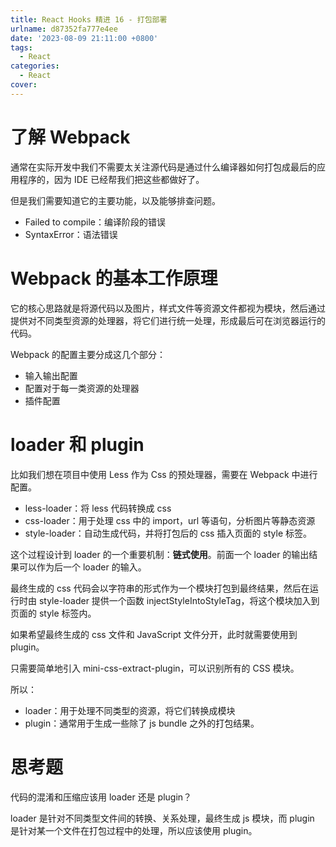```yaml
---
title: React Hooks 精进 16 - 打包部署
urlname: d87352fa777e4ee
date: '2023-08-09 21:11:00 +0800'
tags:
  - React
categories:
  - React
cover:
---
```


# 了解 Webpack

通常在实际开发中我们不需要太关注源代码是通过什么编译器如何打包成最后的应用程序的，因为 IDE 已经帮我们把这些都做好了。

但是我们需要知道它的主要功能，以及能够排查问题。

- Failed to compile：编译阶段的错误
- SyntaxError：语法错误

# Webpack 的基本工作原理

它的核心思路就是将源代码以及图片，样式文件等资源文件都视为模块，然后通过提供对不同类型资源的处理器，将它们进行统一处理，形成最后可在浏览器运行的代码。

Webpack 的配置主要分成这几个部分：

- 输入输出配置
- 配置对于每一类资源的处理器
- 插件配置

# loader 和 plugin

比如我们想在项目中使用 Less 作为 Css 的预处理器，需要在 Webpack 中进行配置。

- less-loader：将 less 代码转换成 css
- css-loader：用于处理 css 中的 import，url 等语句，分析图片等静态资源
- style-loader：自动生成代码，并将打包后的 css 插入页面的 style 标签。

这个过程设计到 loader 的一个重要机制：**链式使用**。前面一个 loader 的输出结果可以作为后一个 loader 的输入。

最终生成的 css 代码会以字符串的形式作为一个模块打包到最终结果，然后在运行时由 style-loader 提供一个函数 injectStyleIntoStyleTag，将这个模块加入到页面的 style 标签内。

如果希望最终生成的 css 文件和 JavaScript 文件分开，此时就需要使用到 plugin。

只需要简单地引入 mini-css-extract-plugin，可以识别所有的 CSS 模块。

所以：

- loader：用于处理不同类型的资源，将它们转换成模块
- plugin：通常用于生成一些除了 js bundle 之外的打包结果。

# 思考题

代码的混淆和压缩应该用 loader 还是 plugin？

loader 是针对不同类型文件间的转换、关系处理，最终生成 js 模块，而 plugin 是针对某一个文件在打包过程中的处理，所以应该使用 plugin。
